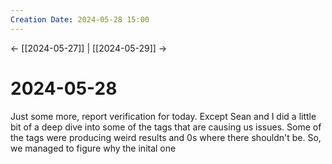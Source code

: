 ```yaml
---
Creation Date: 2024-05-28 15:00
---
```


<- [[2024-05-27]] | [[2024-05-29]]  ->

# 2024-05-28
Just some more, report verification for today. Except Sean and I did a little bit of a deep dive into some of the tags that are causing us issues. Some of the tags were producing weird results and 0s where there shouldn't be. So, we managed to figure why the inital one 